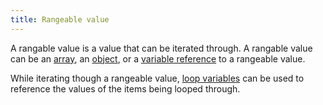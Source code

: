 ```yaml
---
title: Rangeable value
---
```


A rangable value is a value that can be iterated through. A rangable value can be an [array](../../../types/array.md), an [object](../../../object.md), or a [variable reference](../variable-reference) to a rangeable value.

While iterating though a rangeable value, [loop variables](loop-vars) can be used to reference the values of the items being looped through.
